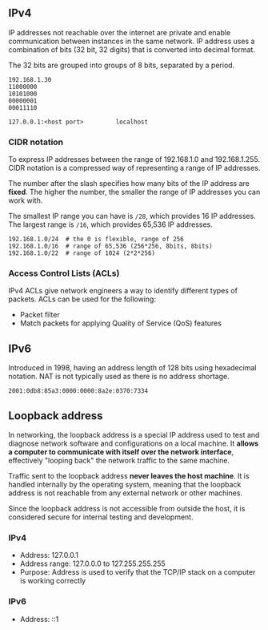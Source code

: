 ## IPv4

IP addresses not reachable over the internet are private and enable communication between instances in the same network. IP address uses a combination of bits (32 bit, 32 digits) that is converted into decimal format.

The 32 bits are grouped into groups of 8 bits, separated by a period.

```
192.168.1.30
11000000
10101000
00000001
00011110

127.0.0.1:<host port>         localhost
```

### CIDR notation

To express IP addresses between the range of 192.168.1.0 and 192.168.1.255. CIDR notation is a compressed way of representing a range of IP addresses.

The number after the slash specifies how many bits of the IP address are **fixed**. The higher the number, the smaller the range of IP addresses you can work with.

The smallest IP range you can have is `/28`, which provides 16 IP addresses. The largest range is `/16`, which provides 65,536 IP addresses.

```
192.168.1.0/24  # the 0 is flexible, range of 256
192.168.1.0/16  # range of 65,536 (256*256, 8bits, 8bits)
192.168.1.0/22  # range of 1024 (2*2*256)
```

### Access Control Lists (ACLs)

IPv4 ACLs give network engineers a way to identify different types of packets. ACLs can be used for the following:

- Packet filter
- Match packets for applying Quality of Service (QoS) features

## IPv6

Introduced in 1998, having an address length of 128 bits using hexadecimal notation. NAT is not typically used as there is no address shortage.

```
2001:0db8:85a3:0000:0000:8a2e:0370:7334
```

## Loopback address

In networking, the loopback address is a special IP address used to test and diagnose network software and configurations on a local machine. It **allows a computer to communicate with itself over the network interface**, effectively "looping back" the network traffic to the same machine.

Traffic sent to the loopback address **never leaves the host machine**. It is handled internally by the operating system, meaning that the loopback address is not reachable from any external network or other machines.

Since the loopback address is not accessible from outside the host, it is considered secure for internal testing and development.

### IPv4

- Address: 127.0.0.1
- Address range: 127.0.0.0 to 127.255.255.255
- Purpose: Address is used to verify that the TCP/IP stack on a computer is working correctly

### IPv6

- Address: ::1
